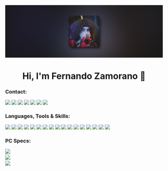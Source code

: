 <div align="left">
  <img  src="https://github.com/luisvallez/luisvallez/blob/e99171fd361727a338db2d232c215a97d1ea0ba7/foto.png">
</div>

<h1 align="center">
  Hi, I'm Fernando Zamorano 👋
</h1>

### Contact:
[<img src="https://img.shields.io/badge/Portfolio-%23000000.svg?&style=for-the-badge">](https://luisvallez.github.io/Portafolio/)
[<img src="https://img.shields.io/badge/Email-%237c5cff.svg?&style=for-the-badge&logo=twitter&logoColor=white">](mailto:fercoding@proton.me)
[<img src="https://img.shields.io/badge/linkedin-%230077B5.svg?&style=for-the-badge&logo=linkedin&logoColor=white">]([https://www.linkedin.com/in/vivek-chauhan-769028174/](https://www.linkedin.com/in/fernando-zamorano-b4b744271/))
[<img src="https://img.shields.io/badge/upwork-%2314a800.svg?&style=for-the-badge&logo=linkedin&logoColor=white">](https://www.upwork.com/freelancers/~018f53c4d4af7622df?mp_source=share)
[<img src="https://img.shields.io/badge/discord-%235662f5.svg?&style=for-the-badge&logo=Discord&logoColor=white">](discordapp.com/users/soyferxdd)
[<img src="https://img.shields.io/badge/instagram-%23ff3040.svg?&style=for-the-badge&logo=instagram&logoColor=white">](https://www.instagram.com/soyferxdd/)
[<img src="https://img.shields.io/badge/whatsapp-%2304be3c.svg?&style=for-the-badge">](https://wa.me/+526861072811)

### Languages, Tools & Skills:
<div display="flex">
  <img src="https://img.shields.io/badge/HTML-%23e96228.svg?&style=for-the-badge">
  <img src="https://img.shields.io/badge/JavaScript-%23efd81d.svg?&style=for-the-badge">
  <img src="https://img.shields.io/badge/TypeScript-%232f74c0.svg?&style=for-the-badge">
  <img src="https://img.shields.io/badge/CSS-%232862e9.svg?&style=for-the-badge">
  <img src="https://img.shields.io/badge/Python-%23417dac.svg?&style=for-the-badge">
  <img src="https://img.shields.io/badge/PHP-%23556096.svg?&style=for-the-badge">
  <img src="https://img.shields.io/badge/React-%2358c4dc.svg?&style=for-the-badge">
  <img src="https://img.shields.io/badge/ViteJS-%239566fe.svg?&style=for-the-badge">
  <img src="https://img.shields.io/badge/NodeJS-%236fa660.svg?&style=for-the-badge">
  <img src="https://img.shields.io/badge/NextJS-%23323232.svg?&style=for-the-badge">
  <img src="https://img.shields.io/badge/ElectronJS-%238fd3e0.svg?&style=for-the-badge">
  <img src="https://img.shields.io/badge/Bootstrap-%237417f6.svg?&style=for-the-badge">
  <img src="https://img.shields.io/badge/MUI-%23006ad5.svg?&style=for-the-badge">
  <img src="https://img.shields.io/badge/Tailwind-%2338bdf8.svg?&style=for-the-badge">
  <img src="https://img.shields.io/badge/Figma-%230ac97f.svg?&style=for-the-badge">
  <img src="https://img.shields.io/badge/Git-%23f05639.svg?&style=for-the-badge">
  <img src="https://img.shields.io/badge/Photoshop-%2337abff.svg?&style=for-the-badge">
</div>

### PC Specs:
<div display="flex">
  <img src="https://img.shields.io/badge/windows-MSI%20z490%20Gaming%20Plus-%239566fe.svg?&style=for-the-badge&logo=windows&logoColor=white" /><br>
  <img src="https://img.shields.io/badge/intel-core%20i5%2010th-%230071C5.svg?&style=for-the-badge&logo=intel&logoColor=white" /><br>
  <img src="https://img.shields.io/badge/NVIDIA-GeForce%20RTX%205060%20Ti%20-%2376B900.svg?&style=for-the-badge&logo=nvidia&logoColor=white" />
</div>
